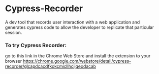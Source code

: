 # Cypress-Recorder
A dev tool that records user interaction with a web application and generates cypress code to allow the developer to replicate that particular session.


### To try Cypress Recorder:
go to this link in the Chrome Web Store and install the extension to your browser
https://chrome.google.com/webstore/detail/cypress-recorder/glcapdcacdfkokcmicllhcjigeodacab
